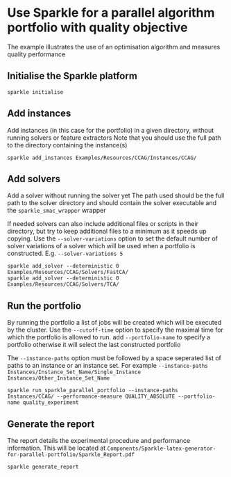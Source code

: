 # Use Sparkle for a parallel algorithm portfolio with quality objective
The example illustrates the use of an optimisation algorithm and measures quality performance

## Initialise the Sparkle platform

`sparkle initialise`

## Add instances 
Add instances (in this case for the portfolio) in a given directory, without running solvers or feature extractors
Note that you should use the full path to the directory containing the instance(s)

`sparkle add_instances Examples/Resources/CCAG/Instances/CCAG/`

## Add solvers
Add a solver without running the solver yet
The path used should be the full path to the solver directory and should contain the solver executable and the `sparkle_smac_wrapper` wrapper

If needed solvers can also include additional files or scripts in their directory, but try to keep additional files to a minimum as it speeds up copying.
Use the `--solver-variations` option to set the default number of solver variations of a solver which will be used when a portfolio is constructed. E.g. `--solver-variations 5`

`sparkle add_solver --deterministic 0 Examples/Resources/CCAG/Solvers/FastCA/`  
`sparkle add_solver --deterministic 0 Examples/Resources/CCAG/Solvers/TCA/`

## Run the portfolio 
By running the portfolio a list of jobs will be created which will be executed by the cluster.
Use the `--cutoff-time` option to specify the maximal time for which the portfolio is allowed to run.
add `--portfolio-name` to specify a portfolio otherwise it will select the last constructed portfolio

The `--instance-paths` option must be followed by a space seperated list of paths to an instance or an instance set.
For example `--instance-paths Instances/Instance_Set_Name/Single_Instance Instances/Other_Instance_Set_Name`

`sparkle run_sparkle_parallel_portfolio --instance-paths Instances/CCAG/ --performance-measure QUALITY_ABSOLUTE --portfolio-name quality_experiment`

## Generate the report
The report details the experimental procedure and performance information. 
This will be located at `Components/Sparkle-latex-generator-for-parallel-portfolio/Sparkle_Report.pdf`

`sparkle generate_report`

